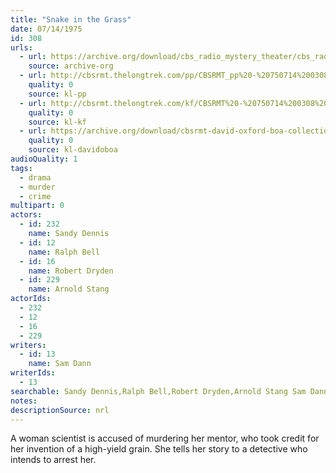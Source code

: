```yaml
---
title: "Snake in the Grass"
date: 07/14/1975
id: 308
urls: 
  - url: https://archive.org/download/cbs_radio_mystery_theater/cbs_radio_mystery_theater-0301-0350.zip/cbs_radio_mystery_theater-0301-0350%2Fcbsrmt_0308_snake_in_the_grass.mp3
    source: archive-org
  - url: http://cbsrmt.thelongtrek.com/pp/CBSRMT_pp%20-%20750714%200308%20Snake%20in%20the%20Grass.mp3
    quality: 0
    source: kl-pp
  - url: http://cbsrmt.thelongtrek.com/kf/CBSRMT%20-%20750714%200308%20Snake%20In%20The%20Grass_kf.mp3
    quality: 0
    source: kl-kf
  - url: https://archive.org/download/cbsrmt-david-oxford-boa-collection/CBSRMT-750714-0308-Snake-in-the-Grass-(64-44)_kf-{BoA}.mp3
    quality: 0
    source: kl-davidoboa
audioQuality: 1
tags: 
  - drama
  - murder
  - crime
multipart: 0
actors:  
  - id: 232
    name: Sandy Dennis  
  - id: 12
    name: Ralph Bell  
  - id: 16
    name: Robert Dryden  
  - id: 229
    name: Arnold Stang
actorIds:  
  - 232  
  - 12  
  - 16  
  - 229
writers:  
  - id: 13
    name: Sam Dann
writerIds:  
  - 13
searchable: Sandy Dennis,Ralph Bell,Robert Dryden,Arnold Stang Sam Dann
notes: 
descriptionSource: nrl
---
```

A woman scientist is accused of murdering her mentor, who took credit for her invention of a high-yield grain. She tells her story to a detective who intends to arrest her. 